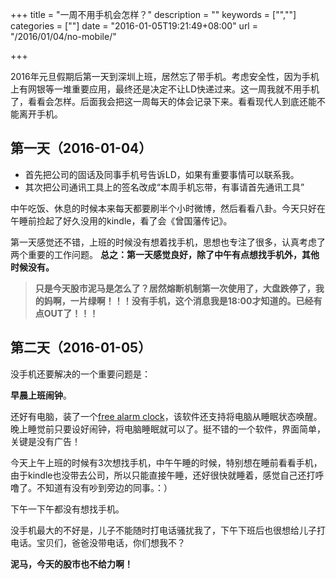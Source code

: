 +++
title = "一周不用手机会怎样？"
description = ""
keywords = ["",""]
categories = [""]
date = "2016-01-05T19:21:49+08:00"
url = "/2016/01/04/no-mobile/"

+++

2016年元旦假期后第一天到深圳上班，居然忘了带手机。<!--more-->考虑安全性，因为手机上有网银等一堆重要应用，最终还是决定不让LD快递过来。这一周我就不用手机了，看看会怎样。后面我会把这一周每天的体会记录下来。看看现代人到底还能不能离开手机。

## 第一天（2016-01-04）  ##

- 首先把公司的固话及同事手机号告诉LD，如果有重要事情可以联系我。
- 其次把公司通讯工具上的签名改成“本周手机忘带，有事请首先通讯工具”

中午吃饭、休息的时候本来每天都要刷半个小时微博，然后看看八卦。今天只好在午睡前捡起了好久没用的kindle，看了会《曾国藩传记》。

第一天感觉还不错，上班的时候没有想着找手机，思想也专注了很多，认真考虑了两个重要的工作问题。
**总之：第一天感觉良好，除了中午有点想找手机外，其他时候没有。**

> **只是今天股市泥马是怎么了？居然熔断机制第一次使用了，大盘跌停了，我的妈啊，一片绿啊！！！没有手机，这个消息我是18:00才知道的。已经有点OUT了！！！**

## 第二天（2016-01-05）  ##
没手机还要解决的一个重要问题是：

**早晨上班闹钟**。

还好有电脑，装了一个[free alarm clock](http://freealarmclocksoftware.com/)，该软件还支持将电脑从睡眠状态唤醒。晚上睡觉前只要设好闹钟，将电脑睡眠就可以了。挺不错的一个软件，界面简单，关键是没有广告！

今天上午上班的时候有3次想找手机，中午午睡的时候，特别想在睡前看看手机，由于kindle也没带去公司，所以只能直接午睡，还好很快就睡着，感觉自己还打呼噜了。不知道有没有吵到旁边的同事。：）

下午一下午都没有想找手机。

没手机最大的不好是，儿子不能随时打电话骚扰我了，下午下班后也很想给儿子打电话。宝贝们，爸爸没带电话，你们想我不？

**泥马，今天的股市也不给力啊！**




